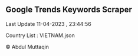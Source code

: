 

## Google Trends Keywords Scraper 
 
Last Update 11-04-2023 , 23:44:56

Country List :
VIETNAM.json



© Abdul Muttaqin 
